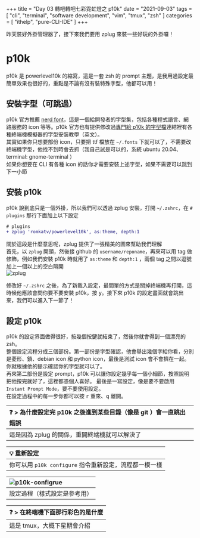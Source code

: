 +++
title = "Day 03 轉吧轉吧七彩霓虹燈之 p10k"
date = "2021-09-03"
tags = [
  "cli",
  "terminal",
  "software development",
  "vim",
  "tmux",
  "zsh"
]
categories = [ "ithelp", "pure-CLI-IDE" ]
+++

昨天裝好外掛管理器了，接下來我們要用 zplug 來裝一些好玩的外掛囉！

# p10k
p10k 是 powerlevel10k 的縮寫，這是一套 zsh 的 prompt 主題，是我用過設定最簡單效果也很好的，重點是不論有沒有裝特殊字型，他都可以用！

## 安裝字型（可跳過）
p10k 官方推薦 [nerd font](https://github.com/ryanoasis/nerd-fonts)，這是一個給開發者的字型集，包括各種程式語言、網路服務的 icon 等等。p10k 官方也有提供修改過[專門給 p10k 的字型檔](https://github.com/romkatv/powerlevel10k#manual-font-installation)連結裡有各種終端機模擬器的字型安裝教學（英文）。  
其實如果你只想要部份 icon，只要把 ttf 檔放在 `~/.fonts` 下就可以了，不需要改終端機字型，他找不到時會去抓（我自己試是可以的，系統 ubuntu 20.04、terminal: gnome-terminal ）  
如果你想要在 CLI 有各種 icon 的話你才需要安裝上述字型，如果不需要可以跳到下一小節

## 安裝 p10k
p10k 說到底只是一個外掛，所以我們可以透過 zplug 安裝，打開 `~/.zshrc`，在 `# plugins` 那行下面加上以下設定
```diff
# plugins
+ zplug 'romkatv/powerlevel10k', as:theme, depth:1
```

關於這段是什麼意思呢，zplug 提供了一張精美的圖來幫助我們理解  
首先，以 `zplug` 開頭，然後接 github 的 `username/reponame`，再來可以用 tag 做修飾，例如我們安裝 p10k 時就用了 `as:theme` 和 `depth:1`
，兩個 tag 之間以逗號加上一個以上的空白隔開  
![zplug](/images/ithelp/pure-CLI-IDE/day03/zplug.png)

修改好 `~/.zshrc` 之後，為了新載入設定，最間單的方式是關掉終端機再打開，這時候他應該會問你要不要安裝 p10k，按 <kbd>y</kbd>。接下來 p10k 的設定畫面就會跳出來，我們可以進入下一節了！

## 設定 p10k
p10k 的設定界面做得很好，按幾個按鍵就結束了，然後你就會得到一個漂亮的 zsh。  
整個設定流程分成三個部份。第一部份是字型確認，他會舉出幾個字給你看，分別是菱形、鎖、debian icon 和 python icon，最後是測試 icon 會不會擠在一起。你就根據他的提示確認你的字型就可以了。  
再來第二部份是設定 prompt，p10k 可以讓你設定幾乎每一個小細節，按照說明把他按完就好了，這裡都憑個人喜好。
最後是一寫設定，像是要不要啟用 `Instant Prompt Mode`，要不要使用設定。  
在設定過程中的每一步你都可以按 <kbd>r</kbd> 重來、<kbd>q</kbd> 離開。  	

| ❓ > 為什麼設定完 p10k 之後進到某些目錄（像是 git ）會一直跳出錯誤 |
| :---                                                               |
| 這是因為 zplug 的關係，重開終端機就可以解決了                      |

| 💡 重新設定                                            |
| :---                                                   |
| 你可以用 `p10k configure` 指令重新設定，流程都一模一樣 |

| ![p10k-configrue](/images/ithelp/pure-CLI-IDE/day03/p10k-configure.gif) |
| :---                                               |
| 設定過程（樣式設定是參考用）                       |

| ❓ > 在終端機下面那行彩色的是什麼 |
| :---                              |
| 這是 tmux，大概下星期會介紹       |

